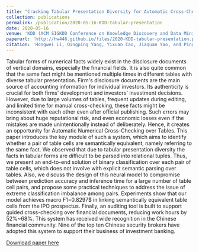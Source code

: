 ```yaml
---
title: "Cracking Tabular Presentation Diversity for Automatic Cross-Checking over Numerical Facts"
collection: publications
permalink: /publication/2020-05-16-KDD-tabular-presentation
date: 2020-05-16
venue: 'KDD (ACM SIGKDD Conference on Knowledge Discovery and Data Mining) in San Diego, California, USA'
paperurl: 'http://hw446.github.io/files/2020-KDD-tabular-presentation.pdf'
citation: 'Hongwei Li, Qingping Yang, Yixuan Cao, Jiaquan Yao, and Ping Luo. Cracking Tabular Presentation Diversity for Automatic Cross-Checking over Numerical Facts. In Proceedings of the 26th ACM SIGKDD International Conference on Knowledge Discovery & Data Mining, Aug 23-27, 2020, San Diego, California'
---
```

Tabular forms of numerical facts widely exist in the disclosure documents of vertical domains, especially the financial fields. It is also quite common that the same fact might be mentioned multiple times in different tables with diverse tabular presentation. Firm's disclosure documents are the main source of accounting information for individual investors. Its authenticity is crucial for both firms' development and investors' investment decisions. However, due to large volumes of tables, frequent updates during editing, and limited time for manual cross-checking, these facts might be inconsistent with each other even after official publishing. Such errors may bring about huge reputational risk, and even economic losses even if the mistakes are made unintentionally instead of deliberately. Hence, it creates an opportunity for Automatic Numerical Cross-Checking over Tables. This paper introduces the key module of such a system, which aims to identify whether a pair of table cells are semantically equivalent, namely referring to the same fact. We observed that due to tabular presentation diversity the facts in tabular forms are difficult to be parsed into relational tuples. Thus, we present an end-to-end solution of binary classification over each pair of table cells, which does not involve with explicit semantic parsing over tables. Also, we discuss the design of this neural model to compromise between prediction accuracy and inference time for a large number of table cell pairs, and propose some practical techniques to address the issue of extreme classification imbalance among pairs. Experiments show that our model achieves macro F1=0.8297$ in linking semantically equivalent table cells from the IPO prospectus. Finally, an auditing tool is built to support guided cross-checking over financial documents, reducing work hours by 52%~68%. This system has received wide recognition in the Chinese financial community. Nine of the top ten Chinese security brokers have adopted this system to support their business of investment banking.

[Download paper here](http://hw446.github.io/files/2020-KDD-tabular-presentation.pdf)

